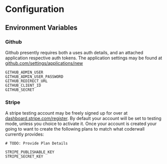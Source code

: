 # Configuration

## Environment Variables

### Github
Github presently requires both a uses auth details, and an attached application respective auth tokens. The application settings may be found at [github.com/settings/applications/new](https://github.com/settings/applications/new)

```
GITHUB_ADMIN_USER
GITHUB_ADMIN_USER_PASSWORD
GITHUB_REDIRECT_URL
GITHUB_CLIENT_ID
GITHUB_SECRET
```

### Stripe
A stripe testing account may be freely signed up for over at [dashboard.stripe.com/register](https://dashboard.stripe.com/register). By default your account will be set to testing mode, unless you choice to activate it. Once your account is created your going to want to create the following plans to match what coderwall currently provides:
```
# TODO: Provide Plan Details
```

```
STRIPE_PUBLISHABLE_KEY
STRIPE_SECRET_KEY
```